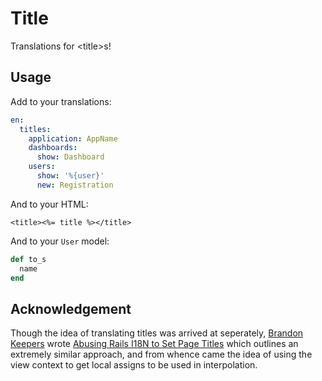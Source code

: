 # Title

Translations for \<title\>s!

## Usage

Add to your translations:

```yaml
en:
  titles:
    application: AppName
    dashboards:
      show: Dashboard
    users:
      show: '%{user}'
      new: Registration
```

And to your HTML:

```erb
<title><%= title %></title>
```

And to your `User` model:

```ruby
def to_s
  name
end
```

## Acknowledgement

Though the idea of translating titles was arrived at seperately, [Brandon
Keepers] wrote [Abusing Rails I18N to Set Page Titles] which outlines an
extremely similar approach, and from whence came the idea of using the view
context to get local assigns to be used in interpolation.

[Brandon Keepers]: https://github.com/bkeepers
[Abusing Rails I18N to Set Page Titles]: http://opensoul.org/blog/archives/2012/11/05/abusing-rails-i18n-to-set-page-titles/
